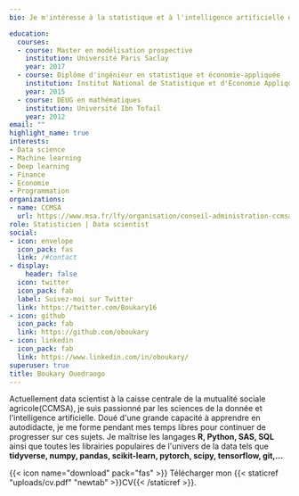 ```yaml
---
bio: Je m'intéresse à la statistique et à l'intelligence artificielle et leurs applications aux domaines<br> de l'économie et de la finance.

education:
  courses:
  - course: Master en modélisation prospective
    institution: Université Paris Saclay
    year: 2017
  - course: Diplôme d'ingénieur en statistique et économie-appliquée
    institution: Institut National de Statistique et d'Economie Appliquée
    year: 2015
  - course: DEUG en mathématiques
    institution: Université Ibn Tofail
    year: 2012
email: ""
highlight_name: true
interests:
- Data science
- Machine learning
- Deep learning
- Finance
- Economie
- Programmation
organizations:
- name: CCMSA
  url: https://www.msa.fr/lfy/organisation/conseil-administration-ccmsa
role: Statisticien | Data scientist
social:
- icon: envelope
  icon_pack: fas
  link: /#contact
- display:
    header: false
  icon: twitter
  icon_pack: fab
  label: Suivez-moi sur Twitter
  link: https://twitter.com/Boukary16
- icon: github
  icon_pack: fab
  link: https://github.com/oboukary
- icon: linkedin
  icon_pack: fab
  link: https://www.linkedin.com/in/oboukary/
superuser: true
title: Boukary Ouedraogo
---
```


<p>Actuellement data scientist à la caisse centrale de la mutualité sociale agricole(CCMSA), je suis passionné par les sciences de la donnée et l'intelligence artificielle. Doué d'une grande capacité à apprendre en autodidacte, je me forme pendant mes temps libres pour continuer de progresser sur ces sujets.  
Je maîtrise les langages <strong>R, Python, SAS, SQL</strong> ainsi que toutes les librairies populaires de l'univers de la data tels que <strong> tidyverse, numpy, pandas, scikit-learn, pytorch, scipy, tensorflow, git,...</strong>
</p>

{{< icon name="download" pack="fas" >}} Télécharger mon {{< staticref "uploads/cv.pdf" "newtab" >}}CV{{< /staticref >}}.
